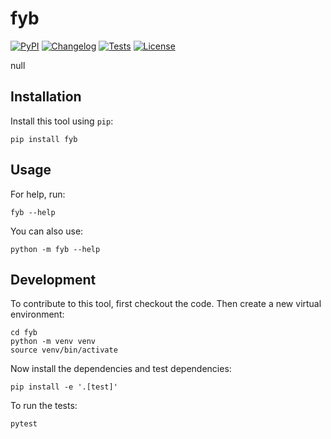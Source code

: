 # fyb

[![PyPI](https://img.shields.io/pypi/v/fyb.svg)](https://pypi.org/project/fyb/)
[![Changelog](https://img.shields.io/github/v/release/koo5/fyb?include_prereleases&label=changelog)](https://github.com/koo5/fyb/releases)
[![Tests](https://github.com/koo5/fyb/workflows/Test/badge.svg)](https://github.com/koo5/fyb/actions?query=workflow%3ATest)
[![License](https://img.shields.io/badge/license-Apache%202.0-blue.svg)](https://github.com/koo5/fyb/blob/master/LICENSE)

null

## Installation

Install this tool using `pip`:

    pip install fyb

## Usage

For help, run:

    fyb --help

You can also use:

    python -m fyb --help

## Development

To contribute to this tool, first checkout the code. Then create a new virtual environment:

    cd fyb
    python -m venv venv
    source venv/bin/activate

Now install the dependencies and test dependencies:

    pip install -e '.[test]'

To run the tests:

    pytest
